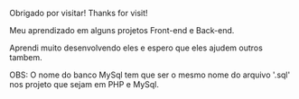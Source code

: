 Obrigado por visitar! Thanks for visit!

Meu aprendizado em alguns projetos Front-end e Back-end.

Aprendi muito desenvolvendo eles e espero que eles ajudem outros tambem.

OBS: O nome do banco MySql tem que ser o mesmo nome do arquivo '.sql' nos projeto que sejam em PHP e MySql.